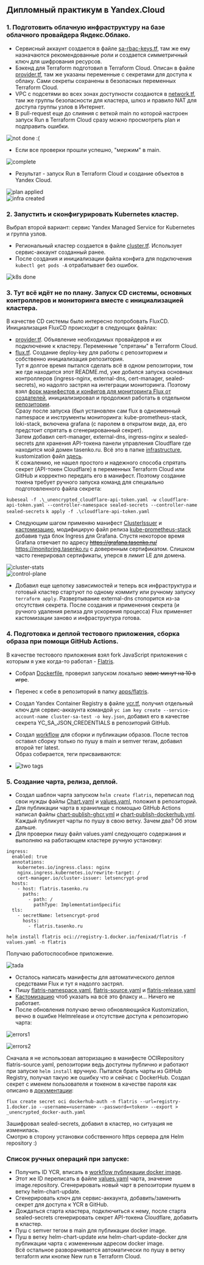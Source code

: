 ## Дипломный практикум в Yandex.Cloud  
### 1. Подготовить облачную инфраструктуру на базе облачного провайдера Яндекс.Облако.  
- Сервисный аккаунт создается в файле [sa-rbac-keys.tf](terraform/sa-rbac-keys.tf), там же ему назначаются рекомендованные роли и создается симметричный ключ для шифрования ресурсов.  
- Бэкенд для Terraform подготовил в Terraform Cloud. Описан в файле [provider.tf](terraform/provider.tf), там же указаны переменные с секретами для доступа к облаку. Сами секреты сохранены в безопасных переменных Terraform Cloud.  
- VPC с подсетями во всех зонах доступности создаются в [network.tf](terraform/network.tf), там же группы безопасности для кластера, шлюз и правило NAT для доступа группы узлов в Интернет.  
- В pull-request еще до слияния с веткой main по которой настроен запуск Run в Terraform Cloud сразу можно просмотреть plan и подправить ошибки.  

![not done :(](img/diploma_01.png)  

- Если все проверки прошли успешно, "мержим" в main.  

![complete](img/diploma_02.png)  

- Результат - запуск Run в Terraform Cloud и создание объектов в Yandex Cloud.  

![plan applied](img/diploma_03.png)  
![infra created](img/diploma_04.png)  

### 2. Запустить и сконфигурировать Kubernetes кластер.  
Выбрал второй вариант: сервис Yandex Managed Service for Kubernetes и группа узлов.
- Региональный кластер создается в файле [cluster.tf](terraform/cluster.tf). Использует сервис-аккаунт созданный ранее.    
- После создания и инициализации файла конфига для подключения ```kubectl get pods -A``` отрабатывает без ошибок.  

![k8s done](img/diploma_05.png)  

### 3. Тут всё идёт не по плану. Запуск CD системы, основных контроллеров и мониторинга вместе с инициализацией кластера.  
В качестве CD системы было интересно попробовать FluxCD.  
Инициализация FluxCD происходит в следующих файлах:
- [provider.tf](terraform/provider.tf). Объявление необходимых провайдеров и их подключение к кластеру. Переменные "спрятаны" в Terraform Cloud.  
- [flux.tf](terraform/flux.tf). Создание deploy-key для работы с репозиторием и собственно инициализация репозитория.  
Тут я долгое время пытался сделать всё в одном репозитории, том же где находится этот README.md, уже добился запуска основных контроллеров (ingress-nginx, external-dns, cert-manager, sealed-secrets), но надолго застрял на интеграции мониторинга. Поэтому взял [форк манифестов и конфигов для мониторинга Flux от создателей](https://github.com/fluxcd/flux2-monitoring-example), инициализировал и продолжил работать в отдельном [репозитории](https://github.com/netology-diploma/diploma-test-app).  
Сразу после запуска (был установлен сам flux в одноименный namespace и инструменты мониторинга: kube-prometheus-stack, loki-stack, включена grafana (с паролем в открытом виде, да, его предстоит спрятать в сгенерированный секрет).  
Затем добавил cert-manager, external-dns, ingress-nginx и sealed-secrets для хранения API-токена панели управления Cloudflare где находится мой домен tasenko.ru. Всё это в папке [infrastructure](https://github.com/netology-diploma/diploma-test-app/tree/main/infrastructure/controllers), kustomization файл [здесь](https://github.com/netology-diploma/diploma-test-app/blob/main/clusters/test/controllers.yaml).  
К сожалению, не нашел простого и надежного способа спрятать секрет (API-токен Cloudflare) в переменных Terraform Cloud или GitHub и корректно передать его в манифест. Поэтому создание токена требует ручного запуска команд для специально подготовленного файла секрета:

```kubeseal -f .\_unencrypted_cloudflare-api-token.yaml -w cloudflare-api-token.yaml --controller-namespace sealed-secrets --controller-name sealed-secrets```
```k apply -f .\cloudflare-api-token.yaml```

- Следующим шагом применяю манифест [ClusterIssuer](https://github.com/netology-diploma/diploma-test-app/tree/main/infrastructure/issuers) и [кастомизацию](https://github.com/netology-diploma/diploma-test-app/blob/main/clusters/test/issuers.yaml), модифицирую файл релиза [kube-prometheus-stack](https://github.com/netology-diploma/diploma-test-app/blob/main/monitoring/controllers/kube-prometheus-stack/release.yaml) добавив туда блок Ingress для Grafana. Спустя некоторое время Grafana отвечает по адресу ~~https://grafana.tasenko.ru/~~ https://monitoring.tasenko.ru с доверенным сертификатом. Слишком часто генерировал сертификаты, уперся в лимит LE для домена.  

![cluster-stats](img/diploma_06.png)  
![control-plane](img/diploma_07.png)  

- Добавил еще щепотку зависимостей и теперь вся инфраструктура и готовый кластер стартуют по одному коммиту или ручному запуску ```terraform apply```. Развертывание external-dns стопорится из-за отсутствия секрета. После создания и применения секрета (и ручного удаления релиза для ускорения процесса) Flux применяет кастомизации заново и инфраструктура готова.  

### 4. Подготовка и деплой тестового приложения, сборка образа при помощи GitHub Actions.  
В качестве тестового приложения взял fork JavaScript приложения с которым я уже когда-то работал - [Flatris](https://github.com/atasenko/flatris).
- Собрал [Dockerfile](https://github.com/netology-diploma/diploma-test-app/blob/main/apps/flatris/Dockerfile), проверил запуском локально ~~завис минут на 10 в игре~~.  
- Перенес к себе в репозиторий в папку [apps/flatris](https://github.com/netology-diploma/diploma-test-app/tree/main/apps/flatris).  
- Создал Yandex Container Registry в файле [ycr.tf](terraform/ycr.tf), получил отдельный ключ для сервис-аккаунта командой ```yc iam key create --service-account-name cluster-sa-test -o key.json```, добавил его в качестве секрета YC_SA_JSON_CREDENTIALS в репозиторий GitHub.  
- Создал [workflow](https://github.com/netology-diploma/diploma-test-app/blob/main/.github/workflows/image-publish.yml) для сборки и публикации образов. После тестов оставил сборку только по пушу в main и semver тегам, добавил второй тег latest.  
Образ собирается, теги присваиваются:  

- ![two tags](img/diploma_08.png)

### 5. Создание чарта, релиза, деплой.  
- Создал шаблон чарта запуском ```helm create flatris```, переписал под свои нужды файлы [Chart.yaml](https://github.com/netology-diploma/diploma-test-app/blob/main/charts/flatris/Chart.yaml) и [values.yaml](https://github.com/netology-diploma/diploma-test-app/blob/main/charts/flatris/values.yaml), положил в репозиторий.  
- Для публикации чарта в хранилище с помощью GitHub Actions написал файлы [chart-publish-ghcr.yml](https://github.com/netology-diploma/diploma-test-app/blob/main/.github/workflows/chart-publish-ghcr.yml) и [chart-publish-dockerhub.yml](https://github.com/netology-diploma/diploma-test-app/blob/main/.github/workflows/chart-publish-dockerhub.yml). Каждый публикует чарты по пушу в свою ветку. Зачем два? Об этом дальше.  
- Для проверки пишу файл values.yaml следующего содержания и выполняю на работающем кластере ручную установку:  

```
ingress:
  enabled: true
  annotations:
    kubernetes.io/ingress.class: nginx
    nginx.ingress.kubernetes.io/rewrite-target: /
    cert-manager.io/cluster-issuer: letsencrypt-prod
  hosts:
    - host: flatris.tasenko.ru
      paths:
        - path: /
          pathType: ImplementationSpecific
  tls:
    - secretName: letsencrypt-prod
      hosts:
        - flatris.tasenko.ru
```

```helm install flatris oci://registry-1.docker.io/fenixad/flatris -f values.yaml -n flatris```  

Получаю работоспособное приложение.  

![tada](img/diploma_09.png)

- Осталось написать манифесты для автоматического деплоя средствами Flux и тут я надолго застрял.  
- Пишу [flatris-namespace.yaml](https://github.com/netology-diploma/diploma-test-app/blob/main/deploy-apps/flatris/flatris-namespace.yaml), [flatris-source.yaml](https://github.com/netology-diploma/diploma-test-app/blob/main/deploy-apps/flatris/flatris-source.yaml) и [flatris-release.yaml](https://github.com/netology-diploma/diploma-test-app/blob/main/deploy-apps/flatris/flatris-release.yaml)  
- [Кастомизацию](https://github.com/netology-diploma/diploma-test-app/blob/main/clusters/test/flatris.yaml) чтоб указать на всё это флаксу и...  Ничего не работает.  
- После обновления получаю вечно обновляющийся Kustomization, вечно в ошибке Helmrelease и отсутствие доступа к репозиторию чарта:  

![errors1](img/diploma_10.png)

![errors2](img/diploma_11.png)

Сначала я не использовал авторизацию в манифесте OCIRepository flatris-source.yaml, репозитории ведь доступны публично и работают при запуске ```helm install``` вручную. Пытался брать чарты из GitHub Registry, получал такую же ошибку что и сейчас с DockerHub. Создал секрет с именем пользователя и токеном в качестве пароля как описано в [документации](oci://registry-1.docker.io):  

```
flux create secret oci dockerhub-auth -n flatris --url=registry-1.docker.io --username=<username> --password=<token> --export > _unencrypted_docker-auth.yaml
```
Зашифровал sealed-secrets, добавил в кластер, но ситуация не изменилась.  
Смотрю в сторону установки собственного https сервера для Helm repository :)  


### Список ручных операций при запуске:
- Получить ID YCR, вписать в [workflow публикации docker image](https://github.com/netology-diploma/diploma-test-app/blob/main/.github/workflows/image-publish.yml).
- Этот же ID переписать в файле [values.yaml](https://github.com/netology-diploma/diploma-test-app/blob/main/charts/flatris/values.yaml) чарта, значение image.repository. Сгенерировать новый чарт в репозитории пушем в ветку helm-chart-update.   
- Сгенерировать ключ для сервис-аккаунта, добавить/заменить секрет для доступа к YCR в GitHub.   
- Дождаться старта кластера, подключиться к нему, после старта sealed-secrets сгенерировать секрет API-токена Cloudflare, добавить в кластер.  
- Пуш с semver тегом в main для публикации docker image.  
- Пуш в ветку helm-chart-update или helm-chart-update-docker для публикации чарта с измененным адресом docker image.  
Всё остальное разворачивается автоматически по пушу в ветку terraform или кнопке New run в Terraform Cloud.
 